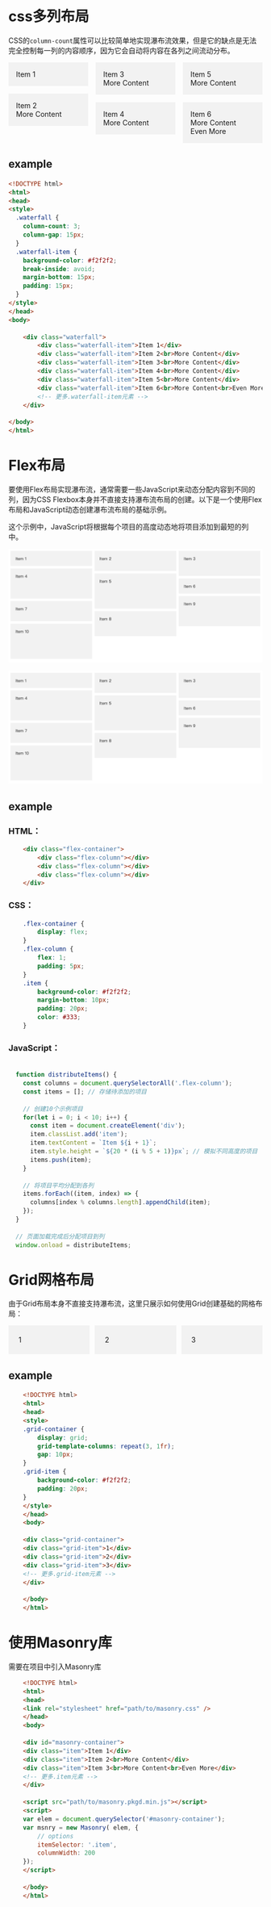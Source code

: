# css多列布局

CSS的`column-count`属性可以比较简单地实现瀑布流效果，但是它的缺点是无法完全控制每一列的内容顺序，因为它会自动将内容在各列之间流动分布。

<!DOCTYPE html>
<html>
<head>
<style>
  .waterfall {
    column-count: 3;
    column-gap: 15px;
  }
  .waterfall-item {
    background-color: #f2f2f2;
    break-inside: avoid;
    margin-bottom: 15px;
    padding: 15px;
  }
</style>
</head>
<body>

<div class="waterfall">
  <div class="waterfall-item">Item 1</div>
  <div class="waterfall-item">Item 2<br>More Content</div>
  <div class="waterfall-item">Item 3<br>More Content</div>
  <div class="waterfall-item">Item 4<br>More Content</div>
  <div class="waterfall-item">Item 5<br>More Content</div>
  <div class="waterfall-item">Item 6<br>More Content<br>Even More</div>
  <!-- 更多.waterfall-item元素 -->
</div>

</body>
</html>

## example
```html
<!DOCTYPE html>
<html>
<head>
<style>
  .waterfall {
    column-count: 3;
    column-gap: 15px;
  }
  .waterfall-item {
    background-color: #f2f2f2;
    break-inside: avoid;
    margin-bottom: 15px;
    padding: 15px;
  }
</style>
</head>
<body>

    <div class="waterfall">
        <div class="waterfall-item">Item 1</div>
        <div class="waterfall-item">Item 2<br>More Content</div>
        <div class="waterfall-item">Item 3<br>More Content</div>
        <div class="waterfall-item">Item 4<br>More Content</div>
        <div class="waterfall-item">Item 5<br>More Content</div>
        <div class="waterfall-item">Item 6<br>More Content<br>Even More</div>
        <!-- 更多.waterfall-item元素 -->
    </div>

</body>
</html>

```

# Flex布局

要使用Flex布局实现瀑布流，通常需要一些JavaScript来动态分配内容到不同的列，因为CSS Flexbox本身并不直接支持瀑布流布局的创建。以下是一个使用Flex布局和JavaScript动态创建瀑布流布局的基础示例。

这个示例中，JavaScript将根据每个项目的高度动态地将项目添加到最短的列中。

![example](./images-md/flex-waterflow.png)

<!DOCTYPE html>
<html>
<head>
</head>
<body>
<img src="./images-md/flex-waterflow.png" alt="">
</body>
</html>

## example
### HTML：
```html
    <div class="flex-container">
        <div class="flex-column"></div>
        <div class="flex-column"></div>
        <div class="flex-column"></div>
    </div>
```

### CSS：
```css
    .flex-container {
        display: flex;
    }
    .flex-column {
        flex: 1;
        padding: 5px;
    }
    .item {
        background-color: #f2f2f2;
        margin-bottom: 10px;
        padding: 20px;
        color: #333;
    }
```

### JavaScript：

```javascript

  function distributeItems() {
    const columns = document.querySelectorAll('.flex-column');
    const items = []; // 存储待添加的项目

    // 创建10个示例项目
    for(let i = 0; i < 10; i++) {
      const item = document.createElement('div');
      item.classList.add('item');
      item.textContent = `Item ${i + 1}`;
      item.style.height = `${20 * (i % 5 + 1)}px`; // 模拟不同高度的项目
      items.push(item);
    }

    // 将项目平均分配到各列
    items.forEach((item, index) => {
      columns[index % columns.length].appendChild(item);
    });
  }

  // 页面加载完成后分配项目到列
  window.onload = distributeItems;

```

# Grid网格布局

由于Grid布局本身不直接支持瀑布流，这里只展示如何使用Grid创建基础的网格布局：

<!DOCTYPE html>
<html>
<head>
<style>
  .grid-container {
    display: grid;
    grid-template-columns: repeat(3, 1fr);
    gap: 10px;
  }
  .grid-item {
    background-color: #f2f2f2;
    padding: 20px;
  }
</style>
</head>
<body>

<div class="grid-container">
  <div class="grid-item">1</div>
  <div class="grid-item">2</div>
  <div class="grid-item">3</div>
  <!-- 更多.grid-item元素 -->
</div>

</body>
</html>

## example

```html
    <!DOCTYPE html>
    <html>
    <head>
    <style>
    .grid-container {
        display: grid;
        grid-template-columns: repeat(3, 1fr);
        gap: 10px;
    }
    .grid-item {
        background-color: #f2f2f2;
        padding: 20px;
    }
    </style>
    </head>
    <body>

    <div class="grid-container">
    <div class="grid-item">1</div>
    <div class="grid-item">2</div>
    <div class="grid-item">3</div>
    <!-- 更多.grid-item元素 -->
    </div>

    </body>
    </html>
```

# 使用Masonry库

需要在项目中引入Masonry库

```html
    <!DOCTYPE html>
    <html>
    <head>
    <link rel="stylesheet" href="path/to/masonry.css" />
    </head>
    <body>

    <div id="masonry-container">
    <div class="item">Item 1</div>
    <div class="item">Item 2<br>More Content</div>
    <div class="item">Item 3<br>More Content<br>Even More</div>
    <!-- 更多.item元素 -->
    </div>

    <script src="path/to/masonry.pkgd.min.js"></script>
    <script>
    var elem = document.querySelector('#masonry-container');
    var msnry = new Masonry( elem, {
        // options
        itemSelector: '.item',
        columnWidth: 200
    });
    </script>

    </body>
    </html>
```


